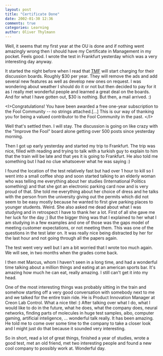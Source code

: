 ```yaml
---
layout: post
title: "Certificate Done"
date: 2002-01-30 12:36
comments: true
categories: Learning
author: Oliver Thylmann
---
```



Well, it seems that my first year at the OU is done and if nothing went amazingly wrong then I should have my Certificate in Management in my pocket. Feels good. I wrote the test in Frankfurt yesterday which was a very interesting day anyway.

It started the night before when I read that [TMF](http://www.fool.com/) will start charging for their discussion boards. Roughly $30 per year. They will remove the ads and add several new features as well as develop new ones on request. I was wondering about weather I should do it or not but then decided to pay for it as I really met wonderful people and learned a great deal on the boards. And for what I have gotten out, $30 is nothing. But then, a mail arrived. :) 

&lt;I&gt;Congratulations! You have been awarded a free one-year subscription to the Fool Community -- no strings attached.[...]
This is our way of thanking you for being a valued contributor to the Fool Community in the past. &lt;/I&gt;

Well that's settled then. I will stay. The discussion is going on like crazy with the &quot;Improve the Fool&quot; board alone getting over 500 posts since yesterday morning.

Then I got up early yesterday and started my trip to Frankfurt. The trip was nice, filled with reading and trying to talk with a turkish guy to explain to him that the train will be late and that yes it is going to Frankfurt. He also told me something but I had no clue whatsoever what he was saying :)

I found the location of the test relatively fast but had over 1 hour to kill so I went into a small coffee shop and soon started talking to an elderly woman who was telling me everything about her studies (International Politics something) and that she got an electronic parking card now and is very proud of that. She told me everything about her choice of dress and he talks with the person from the university giving out the permits which did not seem to be easy mostly because he wanted to first give parking places to younger students. Weird. She also asked me dead about what I was studying and in retrospect I have to thank her a lot. First of all she gave me her luck for the day ;) But the bigger thing was that I explained to her what I am studying in a few examples and one of those was the gaps model of meeting customer expectations, or not meeting them. This was one of the questions in the test later on. It was really nice being distracted by her for the last hour and not going through all the papers again.

The test went very well but I am a bit worried that I wrote too much again. We will see, in two months when the grades come back.

I then met Marcus, whom I haven't seen in a long time, and had a wonderful time talking about a million things and eating at an american sports bar. It's amazing how much he can eat, really amazing. I still can't get it into my head. 

One of the most interesting things was probably sitting in the train and somehow starting off a very good conversation with somebody next to me and we talked for the entire train ride. He is Product Innovation Manager at Creon Lab Control. What a nice titel :) After talking over what I do, what I would like to do in the future, what he does, what the company does, neural networks, finding parts of molecules in huge test samples, aibo, computer gaming, artificial inteligence, ... wonderful talk really. It has been amazing. He told me to come over some time to the company to take a closer look and I might just do that because it sounded very interesting.

So in short, read a lot of great things, finished a year of studies, wrote a good test, met an old friend, met two interesting people and found a new cool company to possibly work at. Wonderful day.


